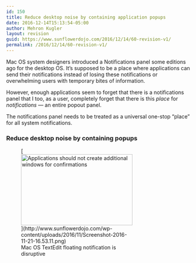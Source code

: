 ```yaml
---
id: 150
title: Reduce desktop noise by containing application popups
date: 2016-12-14T15:13:54-05:00
author: Mehron Kugler
layout: revision
guid: https://www.sunflowerdojo.com/2016/12/14/60-revision-v1/
permalink: /2016/12/14/60-revision-v1/
---
```

Mac OS system designers introduced a Notifications panel some editions ago for the desktop OS. It&#8217;s supposed to be a place where applications can send their notifications instead of losing these notifications or overwhelming users with temporary bites of information.

However, enough applications seem to forget that there is a notifications panel that I too, as a user, completely forget that there is this _place_ for _notifications_ &#8212; an entire popout panel.

The notifications panel needs to be treated as a universal one-stop &#8220;place&#8221; for all system notifications.

### Reduce desktop noise by containing popups

<figure id="attachment_84" aria-describedby="caption-attachment-84" style="width: 300px" class="wp-caption aligncenter">[<img loading="lazy" class="wp-image-84 size-medium" src="http://www.sunflowerdojo.com/wp-content/uploads/2016/11/Screenshot-2016-11-21-16.53.11-300x191.png" alt="Applications should not create additional windows for confirmations" width="300" height="191" />](http://www.sunflowerdojo.com/wp-content/uploads/2016/11/Screenshot-2016-11-21-16.53.11.png)<figcaption id="caption-attachment-84" class="wp-caption-text">Mac OS TextEdit floating notification is disruptive</figcaption></figure>

&nbsp;